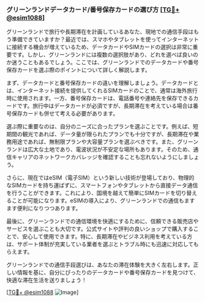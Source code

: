 ### グリーンランドデータカード/番号保存カードの選び方 [[TG💪+ @esim1088](https://t.me/s/esim1088)]

グリーンランドで旅行や長期滞在を計画しているあなた、現地での通信手段はもう準備できていますか？最近では、スマホやタブレットを使ってインターネットに接続する機会が増えているため、データカードやSIMカードの選択は非常に重要です。しかし、グリーンランドには複数の選択肢があり、どれを選べば良いのか迷うこともあるでしょう。ここでは、グリーンランドでのデータカードや番号保存カードを選ぶ際のポイントについて詳しく解説します。

まず、データカードと番号保存カードの違いを理解しましょう。データカードとは、インターネット接続を提供してくれるSIMカードのことで、通常は海外旅行時に使用されます。一方、番号保存カードは、電話番号や連絡先を保存できるカードです。旅行中はデータカードが必須ですが、長期滞在を考えている場合は番号保存カードも併せて考える必要があります。

選ぶ際に重要なのは、自分のニーズに合ったプランを選ぶことです。例えば、短期間の観光であれば、データ量が限られたプランでも十分ですが、長期滞在や業務用途であれば、無制限プランや大容量プランを選ぶべきです。また、グリーンランドは広大な土地であり、電波状況が不安定な場所もあります。そのため、通信キャリアのネットワークカバレッジを確認することも忘れないようにしましょう。

さらに、現在ではeSIM（電子SIM）という新しい技術が登場しており、物理的なSIMカードを持ち運ばずに、スマートフォンやタブレットから直接データ通信を行うことができます。これにより、国境を越えて簡単にSIMカードを切り替えることが可能になります。eSIMの導入により、グリーンランドでの通信もますます便利になりつつあります。

最後に、グリーンランドでの通信環境を快適にするために、信頼できる販売店やサービスを選ぶことも大切です。公式サイトや評判の良いショップで購入することで、安心して使用できます。特に、長期滞在やビジネス利用を考えている方は、サポート体制が充実している業者を選ぶとトラブル時にも迅速に対応してもらえます。

グリーンランドでの通信手段選びは、あなたの滞在体験を大きく左右します。正しい情報を基に、自分にぴったりのデータカードや番号保存カードを見つけて、快適な滞在生活を送りましょう！

[[TG💪+ @esim1088](https://t.me/s/esim1088) ![Image](https://i.postimg.cc/Y0z9fWf4/image.png)]